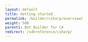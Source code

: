 ```yaml
---
layout: default
title: Getting started
permalink: /builder/csharp/overview/
weight: 500
parent1: Bot Builder for C#
redirect: /sdkreference/csharp/
---
```

